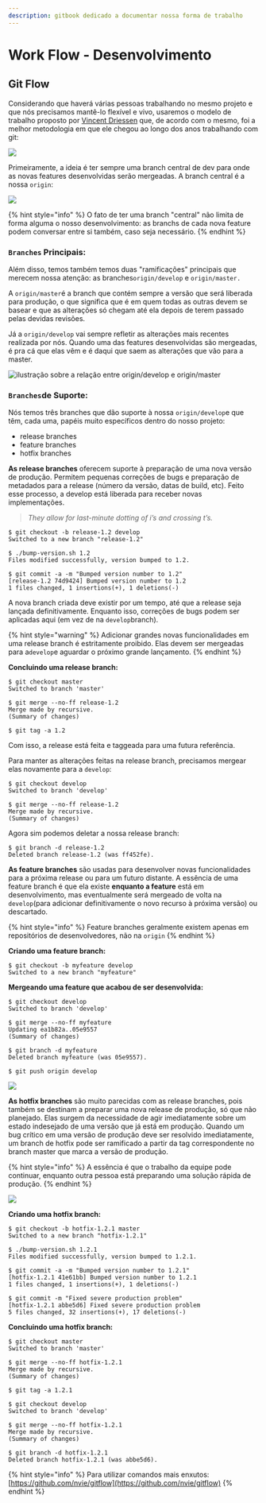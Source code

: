 ```yaml
---
description: gitbook dedicado a documentar nossa forma de trabalho
---
```


# Work Flow - Desenvolvimento

## Git Flow 

Considerando que haverá várias pessoas trabalhando no mesmo projeto e que nós precisamos mantê-lo flexível e vivo, usaremos o modelo de trabalho proposto por [Vincent Driessen](https://nvie.com/about/) que, de acordo com o mesmo, foi a melhor metodologia em que ele chegou ao longo dos anos trabalhando com git: 

![](.gitbook/assets/image%20%285%29.png)

Primeiramente, a ideia é ter sempre uma branch central de dev para onde as novas features desenvolvidas serão mergeadas. A branch central é a nossa `origin`: 

![](.gitbook/assets/image%20%284%29.png)

{% hint style="info" %}
O fato de ter uma branch "central" não limita de forma alguma o nosso desenvolvimento: as branchs de cada nova feature podem conversar entre si também, caso seja necessário.
{% endhint %}

### `Branches` Principais:

Além disso, temos também temos duas "ramificações" principais que merecem nossa atenção: as branches`origin/develop` e `origin/master.`

A `origin/master`é a branch que contém sempre a versão que será liberada para produção, o que significa que é em quem todas as outras devem se basear e que as alterações só chegam até ela depois de terem passado pelas devidas revisões.

Já a `origin/develop` vai sempre refletir as alterações mais recentes realizada por nós. Quando uma das features desenvolvidas são mergeadas, é pra cá que elas vêm e é daqui que saem as alterações que vão para a master.

![ilustra&#xE7;&#xE3;o sobre a rela&#xE7;&#xE3;o entre origin/develop e origin/master](.gitbook/assets/image%20%283%29.png)

### `Branches`de Suporte:

Nós temos três branches que dão suporte à nossa `origin/develop`e que têm, cada uma, papéis muito específicos dentro do nosso projeto:

* release branches
* feature branches
* hotfix branches

**As release branches** oferecem suporte à preparação de uma nova versão de produção. Permitem pequenas correções de bugs e preparação de metadados para a release \(número da versão, datas de build, etc\). Feito esse processo, a develop está liberada para receber novas implementações.

> _They allow for last-minute dotting of i’s and crossing t’s._

```text
$ git checkout -b release-1.2 develop
Switched to a new branch "release-1.2"

$ ./bump-version.sh 1.2
Files modified successfully, version bumped to 1.2.

$ git commit -a -m "Bumped version number to 1.2"
[release-1.2 74d9424] Bumped version number to 1.2
1 files changed, 1 insertions(+), 1 deletions(-)
```

A nova branch criada deve existir por um tempo, até que a release seja lançada definitivamente. Enquanto isso, correções de bugs podem ser aplicadas aqui \(em vez de na `develop`branch\).

{% hint style="warning" %}
Adicionar grandes novas funcionalidades em uma release branch é estritamente proibido. Elas devem ser mergeadas para a`develop`e aguardar o próximo grande lançamento.
{% endhint %}

**Concluindo uma release branch:**

```text
$ git checkout master
Switched to branch 'master'

$ git merge --no-ff release-1.2
Merge made by recursive.
(Summary of changes)

$ git tag -a 1.2
```

Com isso, a release está feita e taggeada para uma futura referência.

Para manter as alterações feitas na release branch, precisamos mergear elas novamente para a `develop`:

```text
$ git checkout develop
Switched to branch 'develop'

$ git merge --no-ff release-1.2
Merge made by recursive.
(Summary of changes)
```

Agora sim podemos deletar a nossa release branch:

```text
$ git branch -d release-1.2
Deleted branch release-1.2 (was ff452fe).
```

**As feature branches** são usadas para desenvolver novas funcionalidades para a próxima release ou para um futuro distante. A essência de uma feature branch é que ela existe **enquanto a feature** está em desenvolvimento, mas eventualmente será mergeado de volta na `develop`\(para adicionar definitivamente o novo recurso à próxima versão\) ou descartado.

{% hint style="info" %}
Feature branches geralmente existem apenas em repositórios de desenvolvedores, não na `origin`
{% endhint %}

**Criando uma feature branch:**

```text
$ git checkout -b myfeature develop
Switched to a new branch "myfeature"
```

**Mergeando uma feature que acabou de ser desenvolvida:**

```text
$ git checkout develop
Switched to branch 'develop'

$ git merge --no-ff myfeature
Updating ea1b82a..05e9557
(Summary of changes)

$ git branch -d myfeature
Deleted branch myfeature (was 05e9557).

$ git push origin develop

```

![](.gitbook/assets/image%20%282%29.png)

**As hotfix branches** são muito parecidas com as release branches, pois também se destinam a preparar uma nova release de produção, só que não planejado. Elas surgem da necessidade de agir imediatamente sobre um estado indesejado de uma versão que já está em produção. Quando um bug crítico em uma versão de produção deve ser resolvido imediatamente, um branch de hotfix pode ser ramificado a partir da tag correspondente no branch master que marca a versão de produção.

{% hint style="info" %}
A essência é que o trabalho da equipe pode continuar, enquanto outra pessoa está preparando uma solução rápida de produção.
{% endhint %}

![](.gitbook/assets/image.png)

**Criando uma hotfix branch:**

```text
$ git checkout -b hotfix-1.2.1 master
Switched to a new branch "hotfix-1.2.1"

$ ./bump-version.sh 1.2.1
Files modified successfully, version bumped to 1.2.1.

$ git commit -a -m "Bumped version number to 1.2.1"
[hotfix-1.2.1 41e61bb] Bumped version number to 1.2.1
1 files changed, 1 insertions(+), 1 deletions(-)
```

```text
$ git commit -m "Fixed severe production problem"
[hotfix-1.2.1 abbe5d6] Fixed severe production problem
5 files changed, 32 insertions(+), 17 deletions(-)
```

**Concluindo uma hotfix branch:**

```text
$ git checkout master
Switched to branch 'master'

$ git merge --no-ff hotfix-1.2.1
Merge made by recursive.
(Summary of changes)

$ git tag -a 1.2.1
```

```text
$ git checkout develop
Switched to branch 'develop'

$ git merge --no-ff hotfix-1.2.1
Merge made by recursive.
(Summary of changes)
```

```text
$ git branch -d hotfix-1.2.1
Deleted branch hotfix-1.2.1 (was abbe5d6).
```

{% hint style="info" %}
Para utilizar comandos mais enxutos: [https://github.com/nvie/gitflow](https://github.com/nvie/gitflow)
{% endhint %}

